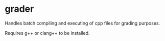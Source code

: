 # grader

Handles batch compiling and executing of cpp files for grading purposes. 

Requires g++ or clang++ to be installed.
